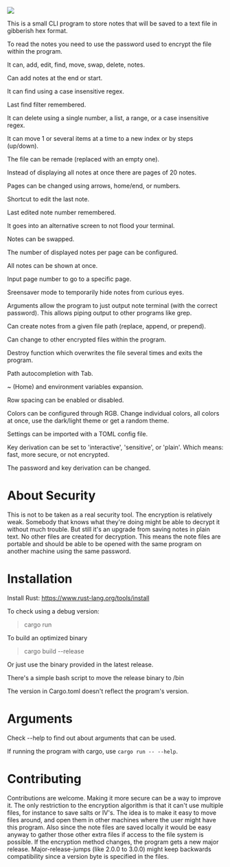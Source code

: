 ![](https://i.imgur.com/lTuxphK.png)

This is a small CLI program to store notes that will be saved to a text file in gibberish hex format.

To read the notes you need to use the password used to encrypt the file within the program.

It can, add, edit, find, move, swap, delete, notes.

Can add notes at the end or start.

It can find using a case insensitive regex.

Last find filter remembered.

It can delete using a single number, a list, a range, or a case insensitive regex.

It can move 1 or several items at a time to a new index or by steps (up/down).

The file can be remade (replaced with an empty one).

Instead of displaying all notes at once there are pages of 20 notes.

Pages can be changed using arrows, home/end, or numbers.

Shortcut to edit the last note.

Last edited note number remembered.

It goes into an alternative screen to not flood your terminal.

Notes can be swapped.

The number of displayed notes per page can be configured.

All notes can be shown at once.

Input page number to go to a specific page.

Sreensaver mode to temporarily hide notes from curious eyes.

Arguments allow the program to just output note terminal (with the correct password).
This allows piping output to other programs like grep.

Can create notes from a given file path (replace, append, or prepend).

Can change to other encrypted files within the program.

Destroy function which overwrites the file several times and exits the program.

Path autocompletion with Tab. 

~ (Home) and environment variables expansion.

Row spacing can be enabled or disabled.

Colors can be configured through RGB. Change individual colors,
all colors at once, use the dark/light theme or get a random theme.

Settings can be imported with a TOML config file.

Key derivation can be set to 'interactive', 'sensitive', or 'plain'.
Which means: fast, more secure, or not encrypted.

The password and key derivation can be changed.

# About Security

This is not to be taken as a real security tool. The encryption is relatively weak.
Somebody that knows what they're doing might be able to decrypt it without much trouble.
But still it's an upgrade from saving notes in plain text.
No other files are created for decryption. This means the note files are portable and 
should be able to be opened with the same program on another machine using the same password.

# Installation

Install Rust: https://www.rust-lang.org/tools/install

To check using a debug version:
>cargo run

To build an optimized binary
>cargo build --release

Or just use the binary provided in the latest release.

There's a simple bash script to move the release binary to /bin

The version in Cargo.toml doesn't reflect the program's version.

# Arguments

Check --help to find out about arguments that can be used.

If running the program with cargo, use `cargo run -- --help`.

# Contributing

Contributions are welcome. Making it more secure can be a way to improve it.
The only restriction to the encryption algorithm is that it can't use multiple files,
for instance to save salts or IV's. The idea is to make it easy to move files around,
and open them in other machines where the user might have this program. Also since the 
note files are saved locally it would be easy anyway to gather those other extra files
if access to the file system is possible.
If the encryption method changes, the program gets a new major release.
Major-release-jumps (like 2.0.0 to 3.0.0) might keep backwards compatibility 
since a version byte is specified in the files.